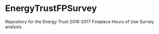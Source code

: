 # EnergyTrustFPSurvey
Repository for the Energy Trust 2016-2017 Fireplace Hours of Use Survey analysis

